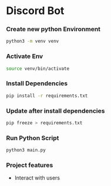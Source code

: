 # Discord Bot

### Create new python Environment

```bash
python3 -m venv venv
```

### Activate Env

```bash
source venv/bin/activate
```

### Install Dependencies

```bash
pip install -r requirements.txt
```

### Update after install dependencies

```bash
pip freeze > requirements.txt
```

### Run Python Script

```bash
python3 main.py
```

### Project features

- Interact with users